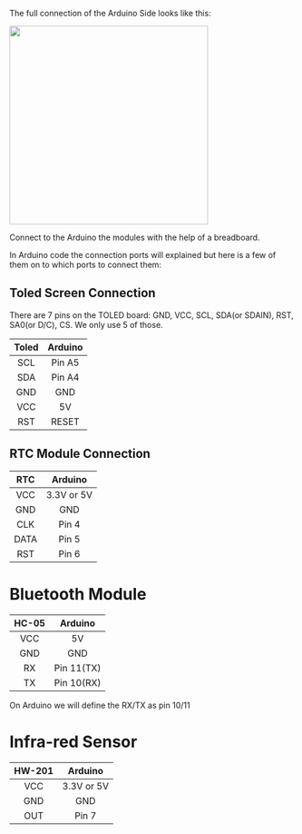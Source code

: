 The full connection of the Arduino Side looks like this:

<img src = "https://github.com/Myutaze/SmartTransparentOLEDGlasses/assets/123553691/a1e76387-fefc-4c1c-a050-33a534f375f3" width = "350">

Connect to the Arduino the modules with the help of a breadboard.

In Arduino code the connection ports will explained but here is a few of them on to which ports to connect them:

## Toled Screen Connection

There are 7 pins on the TOLED board: GND, VCC, SCL, SDA(or SDAIN), RST, SA0(or D/C), CS. We only use 5 of those.

  
|     Toled     |     Arduino   |
| :-------------: | :-------------: |
|     SCL       |       Pin A5      |
|     SDA       |       Pin A4      |
|     GND       |       GND     |
|     VCC       |       5V      |
|     RST       |      RESET    |

  

## RTC Module Connection

|      RTC      |     Arduino   |
| :-------------: | :-------------: |
|     VCC       |  3.3V or 5V   |
|     GND       |      GND      |
|     CLK       |      Pin 4    |
|     DATA      |      Pin 5    |
|     RST       |      Pin 6    |


# Bluetooth Module

|      HC-05      |     Arduino   |
| :-------------: | :-------------: |
|     VCC       |       5V      |
|     GND       |      GND      |
|     RX        |      Pin 11(TX)   |
|     TX        |     Pin 10(RX)    |

On Arduino we will define the RX/TX as pin 10/11

# Infra-red Sensor


|      HW-201      |     Arduino   |
| :-------------: | :-------------: |
|     VCC       |       3.3V or 5V      |
|     GND       |      GND      |
|     OUT        |      Pin 7   |




